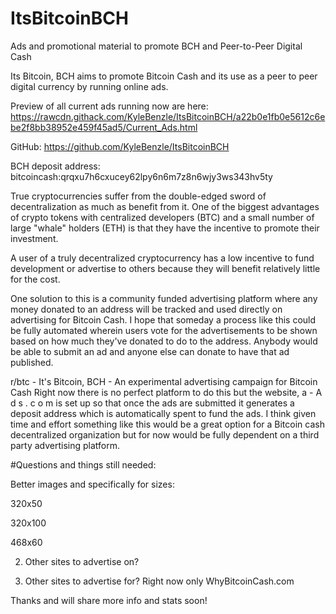 # ItsBitcoinBCH
Ads and promotional material to promote BCH and Peer-to-Peer Digital Cash

Its Bitcoin, BCH aims to promote Bitcoin Cash and its use as a peer to peer digital currency by running online ads.  

Preview of all current ads running now are here: https://rawcdn.githack.com/KyleBenzle/ItsBitcoinBCH/a22b0e1fb0e5612c6ebe2f8bb38952e459f45ad5/Current_Ads.html

GitHub: https://github.com/KyleBenzle/ItsBitcoinBCH

BCH deposit address: bitcoincash:qrqxu7h6cxucey62lpy6n6m7z8n6wjy3ws343hv5ty


True cryptocurrencies suffer from the double-edged sword of decentralization as much as benefit from it. One of the biggest advantages of crypto tokens with centralized developers (BTC) and a small number of large "whale" holders (ETH) is that they have the incentive to promote their investment.

A user of a truly decentralized cryptocurrency has a low incentive to fund development or advertise to others because they will benefit relatively little for the cost. 

One solution to this is a community funded advertising platform where any money donated to an address will be tracked and used directly on advertising for Bitcoin Cash. I hope that someday a process like this could be fully automated wherein users vote for the advertisements to be shown based on how much they've donated to do to the address. Anybody would be able to submit an ad and anyone else can donate to have that ad published.

r/btc - It's Bitcoin, BCH - An experimental advertising campaign for Bitcoin Cash
Right now there is no perfect platform to do this but the website, a - A d s . c o m is set up so that once the ads are submitted it generates a deposit address which is automatically spent to fund the ads. I think given time and effort something like this would be a great option for a Bitcoin cash decentralized organization but for now would be fully dependent on a third party advertising platform.

#Questions and things still needed:

Better images and specifically for sizes:

320x50

320x100

468x60



2) Other sites to advertise on?

3) Other sites to advertise for? Right now only WhyBitcoinCash.com





Thanks and will share more info and stats soon!
